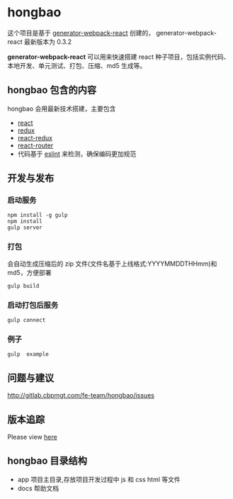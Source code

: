 # hongbao

这个项目是基于 [generator-webpack-react](https://www.npmjs.com/package/generator-webpack-react) 创建的，
generator-webpack-react 最新版本为 0.3.2

**generator-webpack-react** 可以用来快速搭建 react 种子项目，包括实例代码、本地开发、单元测试、打包、压缩、md5 生成等。

## hongbao 包含的内容
hongbao 会用最新技术搭建，主要包含

* [react](http://facebook.github.io/react/)
* [redux](http://redux.js.org/)
* [react-redux](https://github.com/reactjs/react-redux)
* [react-router](https://github.com/reactjs/react-router)
* 代码基于 [eslint](http://eslint.org/) 来检测，确保编码更加规范

## 开发与发布
### 启动服务

```
npm install -g gulp
npm install
gulp server
```

### 打包
会自动生成压缩后的 zip 文件(文件名基于上线格式:YYYYMMDDTHHmm)和 md5，方便部署

```
gulp build
```

### 启动打包后服务

```
gulp connect
```

### 例子

```
gulp  example
```

## 问题与建议

http://gitlab.cbpmgt.com/fe-team/hongbao/issues

## 版本追踪

Please view [here](./VERSION.md)

## hongbao 目录结构

* app 项目主目录,存放项目开发过程中 js 和 css html 等文件
* docs 帮助文档
